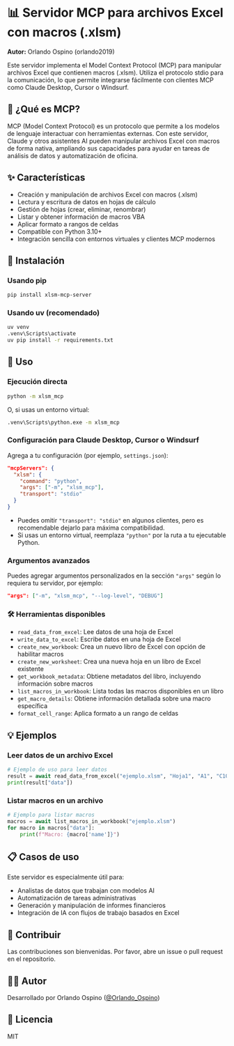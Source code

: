 # 📊 Servidor MCP para archivos Excel con macros (.xlsm)

**Autor:** Orlando Ospino (orlando2019)

Este servidor implementa el Model Context Protocol (MCP) para manipular archivos Excel que contienen macros (.xlsm). Utiliza el protocolo stdio para la comunicación, lo que permite integrarse fácilmente con clientes MCP como Claude Desktop, Cursor o Windsurf.

## 🌟 ¿Qué es MCP?

MCP (Model Context Protocol) es un protocolo que permite a los modelos de lenguaje interactuar con herramientas externas. Con este servidor, Claude y otros asistentes AI pueden manipular archivos Excel con macros de forma nativa, ampliando sus capacidades para ayudar en tareas de análisis de datos y automatización de oficina.

## ✨ Características

- Creación y manipulación de archivos Excel con macros (.xlsm)
- Lectura y escritura de datos en hojas de cálculo
- Gestión de hojas (crear, eliminar, renombrar)
- Listar y obtener información de macros VBA
- Aplicar formato a rangos de celdas
- Compatible con Python 3.10+
- Integración sencilla con entornos virtuales y clientes MCP modernos

## 🔧 Instalación

### Usando pip

```bash
pip install xlsm-mcp-server
```

### Usando uv (recomendado)

```bash
uv venv
.venv\Scripts\activate
uv pip install -r requirements.txt
```

## 📝 Uso

### Ejecución directa

```bash
python -m xlsm_mcp
```
O, si usas un entorno virtual:
```bash
.venv\Scripts\python.exe -m xlsm_mcp
```

### Configuración para Claude Desktop, Cursor o Windsurf

Agrega a tu configuración (por ejemplo, `settings.json`):

```json
"mcpServers": {
  "xlsm": {
    "command": "python",
    "args": ["-m", "xlsm_mcp"],
    "transport": "stdio"
  }
}
```
- Puedes omitir `"transport": "stdio"` en algunos clientes, pero es recomendable dejarlo para máxima compatibilidad.
- Si usas un entorno virtual, reemplaza `"python"` por la ruta a tu ejecutable Python.

### Argumentos avanzados

Puedes agregar argumentos personalizados en la sección `"args"` según lo requiera tu servidor, por ejemplo:

```json
"args": ["-m", "xlsm_mcp", "--log-level", "DEBUG"]
```

### 🛠️ Herramientas disponibles

- `read_data_from_excel`: Lee datos de una hoja de Excel
- `write_data_to_excel`: Escribe datos en una hoja de Excel
- `create_new_workbook`: Crea un nuevo libro de Excel con opción de habilitar macros
- `create_new_worksheet`: Crea una nueva hoja en un libro de Excel existente
- `get_workbook_metadata`: Obtiene metadatos del libro, incluyendo información sobre macros
- `list_macros_in_workbook`: Lista todas las macros disponibles en un libro
- `get_macro_details`: Obtiene información detallada sobre una macro específica
- `format_cell_range`: Aplica formato a un rango de celdas

## 💡 Ejemplos

### Leer datos de un archivo Excel

```python
# Ejemplo de uso para leer datos
result = await read_data_from_excel("ejemplo.xlsm", "Hoja1", "A1", "C10")
print(result["data"])
```

### Listar macros en un archivo

```python
# Ejemplo para listar macros
macros = await list_macros_in_workbook("ejemplo.xlsm")
for macro in macros["data"]:
    print(f"Macro: {macro['name']}")
```

## 📋 Casos de uso

Este servidor es especialmente útil para:
- Analistas de datos que trabajan con modelos AI
- Automatización de tareas administrativas
- Generación y manipulación de informes financieros
- Integración de IA con flujos de trabajo basados en Excel

## 👥 Contribuir

Las contribuciones son bienvenidas. Por favor, abre un issue o pull request en el repositorio.

## 👨‍💻 Autor

Desarrollado por Orlando Ospino ([@Orlando_Ospino](https://github.com/orlando2019))

## 📄 Licencia

MIT